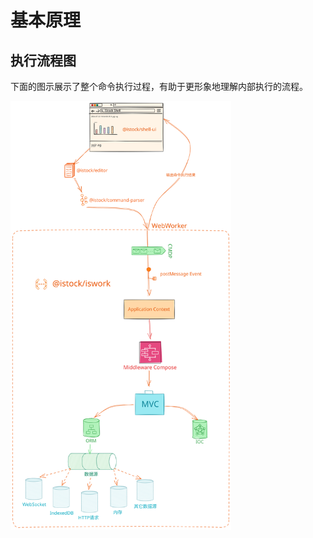 # 基本原理

## 执行流程图

下面的图示展示了整个命令执行过程，有助于更形象地理解内部执行的流程。

<p><img src="./命令执行流程.svg" alt="命令执行过程" style="max-width: 70%;min-width: 320px;margin-left: auto;margin-right: auto"></p>
